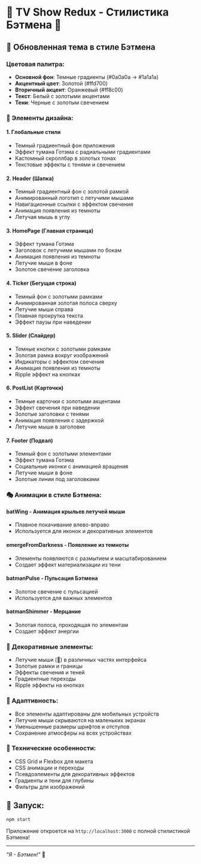 # 🦇 TV Show Redux - Стилистика Бэтмена 🦇

## 🎨 Обновленная тема в стиле Бэтмена

### Цветовая палитра:
- **Основной фон**: Темные градиенты (#0a0a0a → #1a1a1a)
- **Акцентный цвет**: Золотой (#ffd700)
- **Вторичный акцент**: Оранжевый (#ff8c00)
- **Текст**: Белый с золотыми акцентами
- **Тени**: Черные с золотым свечением

### 🦇 Элементы дизайна:

#### 1. **Глобальные стили**
- Темный градиентный фон приложения
- Эффект тумана Готэма с радиальными градиентами
- Кастомный скроллбар в золотых тонах
- Текстовые эффекты с тенями и свечением

#### 2. **Header (Шапка)**
- Темный градиентный фон с золотой рамкой
- Анимированный логотип с летучими мышами
- Навигационные ссылки с эффектом свечения
- Анимация появления из темноты
- Летучая мышь в углу

#### 3. **HomePage (Главная страница)**
- Эффект тумана Готэма
- Заголовок с летучими мышами по бокам
- Анимация появления из темноты
- Летучие мыши в фоне
- Золотое свечение заголовка

#### 4. **Ticker (Бегущая строка)**
- Темный фон с золотыми рамками
- Анимированная золотая полоса сверху
- Летучие мыши справа
- Плавная прокрутка текста
- Эффект паузы при наведении

#### 5. **Slider (Слайдер)**
- Темные кнопки с золотыми рамками
- Золотая рамка вокруг изображений
- Индикаторы с эффектом свечения
- Анимация появления из темноты
- Ripple эффект на кнопках

#### 6. **PostList (Карточки)**
- Темные карточки с золотыми акцентами
- Эффект свечения при наведении
- Золотые заголовки с тенями
- Анимация появления с задержкой
- Летучие мыши в заголовке

#### 7. **Footer (Подвал)**
- Темный фон с золотыми элементами
- Эффект тумана Готэма
- Социальные иконки с анимацией вращения
- Летучие мыши в фоне
- Золотые линии под заголовками

### 🎭 Анимации в стиле Бэтмена:

#### **batWing** - Анимация крыльев летучей мыши
- Плавное покачивание влево-вправо
- Используется для иконок и декоративных элементов

#### **emergeFromDarkness** - Появление из темноты
- Элементы появляются с размытием и масштабированием
- Создает эффект материализации из тени

#### **batmanPulse** - Пульсация Бэтмена
- Золотое свечение с пульсацией
- Используется для важных элементов

#### **batmanShimmer** - Мерцание
- Золотая полоса, проходящая по элементам
- Создает эффект энергии

### 🦇 Декоративные элементы:
- Летучие мыши (🦇) в различных частях интерфейса
- Золотые рамки и границы
- Эффекты свечения и теней
- Градиентные переходы
- Ripple эффекты на кнопках

### 📱 Адаптивность:
- Все элементы адаптированы для мобильных устройств
- Летучие мыши скрываются на маленьких экранах
- Уменьшенные размеры шрифтов и отступов
- Сохранение атмосферы на всех устройствах

### 🎨 Технические особенности:
- CSS Grid и Flexbox для макета
- CSS анимации и переходы
- Псевдоэлементы для декоративных эффектов
- Градиенты и тени для глубины
- Фильтры для изображений

## 🚀 Запуск:
```bash
npm start
```

Приложение откроется на `http://localhost:3000` с полной стилистикой Бэтмена!

---

*"Я - Бэтмен!"* 🦇
